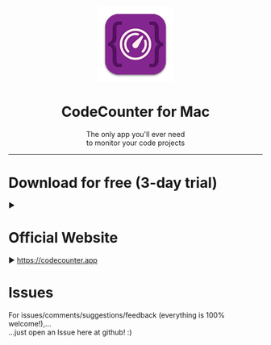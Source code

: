<p align=center>
  <img height="150px" src="https://github.com/enSili-co/codecounter/raw/main/images/logo.png"/>
</p>
<h1 align=center>CodeCounter for Mac</h1>
<p align=center>
  The only app you'll ever need<br>to monitor your code projects
</p>


---

# Download for free (3-day trial)

▶︎ 

# Official Website

▶︎ https://codecounter.app

# Issues

For issues/comments/suggestions/feedback (everything is 100% welcome!),...    
...just open an Issue here at github! :)
